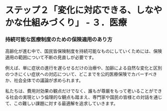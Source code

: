 # ステップ２「変化に対応できる、しなやかな仕組みづくり」 - ３．医療

### 持続可能な医療制度のための保険適用のあり方
高齢化が進む中で、国民皆保険制度を持続可能なものにしていくためには、保険適用の範囲について不断の見直しが必要です。

例えば、単に症状の進行を遅らせるだけの治療や、加齢による自然な変化と区別のつきにくい症状への対応について、どこまでを公的医療保険でカバーすべきか、社会全体での議論が求められます。

私たちは、費用対効果の観点だけでなく、誰もが尊厳をもって老いることができる社会の実現という倫理的な観点も踏まえ、専門家や国民の皆様との対話を通じて、この難しい課題に対する最適解を追求していきます。
